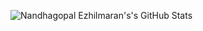 ![Nandhagopal Ezhilmaran's's GitHub Stats](https://github-readme-stats-nine-sigma.vercel.app/api?username=nandhae&show_icons=true&hide_border=true&theme=radical "Nandhagopal Ezhilmaran's GitHub Stats")
<!--
**nandhae/nandhae** is a ✨ _special_ ✨ repository because its `README.md` (this file) appears on your GitHub profile.

Here are some ideas to get you started:

- 🔭 I’m currently working on ...
- 🌱 I’m currently learning ...
- 👯 I’m looking to collaborate on ...
- 🤔 I’m looking for help with ...
- 💬 Ask me about ...
- 📫 How to reach me: ...
- 😄 Pronouns: ...
- ⚡ Fun fact: ...
-->
